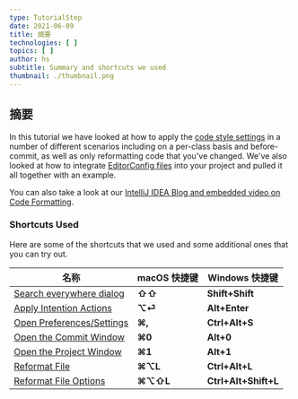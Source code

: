 ```yaml
---
type: TutorialStep
date: 2021-06-09
title: 摘要
technologies: [ ]
topics: [ ]
author: hs
subtitle: Summary and shortcuts we used
thumbnail: ./thumbnail.png
---
```


## 摘要
In this tutorial we have looked at how to apply the [code style settings](https://www.jetbrains.com/help/idea/configuring-code-style.html) in a number of different scenarios including on a per-class basis and before-commit, as well as only reformatting code that you've changed. We've also looked at how to integrate [EditorConfig files](https://editorconfig.org/) into your project and pulled it all together with an example.

You can also take a look at our [IntelliJ IDEA Blog and embedded video on Code Formatting](https://blog.jetbrains.com/idea/2020/06/code-formatting/).

### Shortcuts Used
Here are some of the shortcuts that we used and some additional ones that you can try out.

| 名称                                                                                                            | macOS 快捷键 | Windows 快捷键          |
| ------------------------------------------------------------------------------------------------------------- | --------- | -------------------- |
| [Search everywhere dialog](https://www.jetbrains.com/help/idea/searching-everywhere.html)                     | **⇧⇧**    | **Shift+Shift**      |
| [Apply Intention Actions](https://www.jetbrains.com/help/idea/intention-actions.html#apply-intention-actions) | **⌥⏎**    | **Alt+Enter**        |
| [Open Preferences/Settings](https://www.jetbrains.com/help/idea/configure-project-settings.html)              | **⌘,**    | **Ctrl+Alt+S**       |
| [Open the Commit Window](https://www.jetbrains.com/help/idea/commit-and-push-changes.html#commit)             | **⌘0**    | **Alt+0**            |
| [Open the Project Window](https://www.jetbrains.com/help/idea/project-tool-window.html)                       | **⌘1**    | **Alt+1**            |
| [Reformat File](https://www.jetbrains.com/help/idea/reformat-and-rearrange-code.html#reformat_code)           | **⌘⌥L**   | **Ctrl+Alt+L**       |
| [Reformat File Options](https://www.jetbrains.com/help/idea/reformat-and-rearrange-code.html#reformat_file)   | **⌘⌥⇧L**  | **Ctrl+Alt+Shift+L** |


